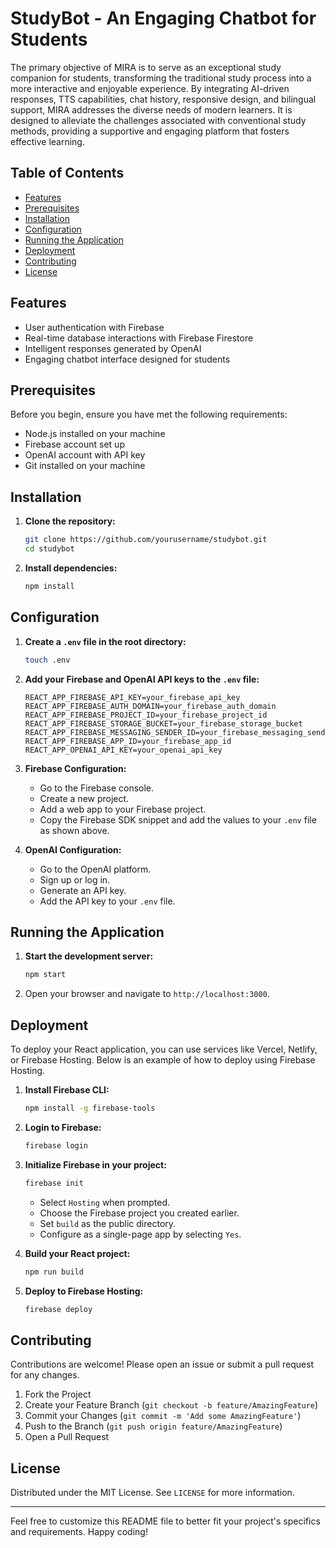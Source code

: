 # StudyBot - An Engaging Chatbot for Students


The primary objective of MIRA is to serve as an exceptional study companion for students, transforming the traditional study process into a more interactive and enjoyable experience. By integrating AI-driven responses, TTS capabilities, chat history, responsive design, and bilingual support, MIRA addresses the diverse needs of modern learners. It is designed to alleviate the challenges associated with conventional study methods, providing a supportive and engaging platform that fosters effective learning.

## Table of Contents

- [Features](#features)
- [Prerequisites](#prerequisites)
- [Installation](#installation)
- [Configuration](#configuration)
- [Running the Application](#running-the-application)
- [Deployment](#deployment)
- [Contributing](#contributing)
- [License](#license)

## Features

- User authentication with Firebase
- Real-time database interactions with Firebase Firestore
- Intelligent responses generated by OpenAI
- Engaging chatbot interface designed for students

## Prerequisites

Before you begin, ensure you have met the following requirements:

- Node.js installed on your machine
- Firebase account set up
- OpenAI account with API key
- Git installed on your machine

## Installation

1. **Clone the repository:**

   ```bash
   git clone https://github.com/yourusername/studybot.git
   cd studybot
   ```

2. **Install dependencies:**

   ```bash
   npm install
   ```

## Configuration

1. **Create a `.env` file in the root directory:**

   ```bash
   touch .env
   ```

2. **Add your Firebase and OpenAI API keys to the `.env` file:**

   ```env
   REACT_APP_FIREBASE_API_KEY=your_firebase_api_key
   REACT_APP_FIREBASE_AUTH_DOMAIN=your_firebase_auth_domain
   REACT_APP_FIREBASE_PROJECT_ID=your_firebase_project_id
   REACT_APP_FIREBASE_STORAGE_BUCKET=your_firebase_storage_bucket
   REACT_APP_FIREBASE_MESSAGING_SENDER_ID=your_firebase_messaging_sender_id
   REACT_APP_FIREBASE_APP_ID=your_firebase_app_id
   REACT_APP_OPENAI_API_KEY=your_openai_api_key
   ```

3. **Firebase Configuration:**

   - Go to the Firebase console.
   - Create a new project.
   - Add a web app to your Firebase project.
   - Copy the Firebase SDK snippet and add the values to your `.env` file as shown above.

4. **OpenAI Configuration:**

   - Go to the OpenAI platform.
   - Sign up or log in.
   - Generate an API key.
   - Add the API key to your `.env` file.

## Running the Application

1. **Start the development server:**

   ```bash
   npm start
   ```

2. Open your browser and navigate to `http://localhost:3000`.

## Deployment

To deploy your React application, you can use services like Vercel, Netlify, or Firebase Hosting. Below is an example of how to deploy using Firebase Hosting.

1. **Install Firebase CLI:**

   ```bash
   npm install -g firebase-tools
   ```

2. **Login to Firebase:**

   ```bash
   firebase login
   ```

3. **Initialize Firebase in your project:**

   ```bash
   firebase init
   ```

   - Select `Hosting` when prompted.
   - Choose the Firebase project you created earlier.
   - Set `build` as the public directory.
   - Configure as a single-page app by selecting `Yes`.

4. **Build your React project:**

   ```bash
   npm run build
   ```

5. **Deploy to Firebase Hosting:**

   ```bash
   firebase deploy
   ```

## Contributing

Contributions are welcome! Please open an issue or submit a pull request for any changes.

1. Fork the Project
2. Create your Feature Branch (`git checkout -b feature/AmazingFeature`)
3. Commit your Changes (`git commit -m 'Add some AmazingFeature'`)
4. Push to the Branch (`git push origin feature/AmazingFeature`)
5. Open a Pull Request

## License

Distributed under the MIT License. See `LICENSE` for more information.

---

Feel free to customize this README file to better fit your project's specifics and requirements. Happy coding!
